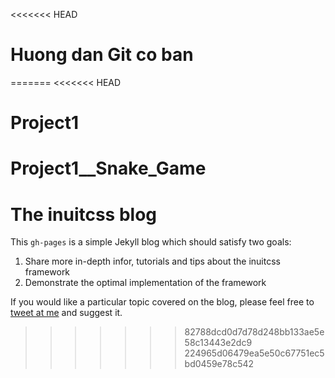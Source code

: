 <<<<<<< HEAD
# Huong dan Git co ban
=======
<<<<<<< HEAD
# Project1
Project1__Snake_Game
=======
# The inuitcss blog

This `gh-pages` is a simple Jekyll blog which should satisfy two goals:

1. Share more in-depth infor, tutorials and tips about the inuitcss framework
2. Demonstrate the optimal implementation of the framework

If you would like a particular topic covered on the blog, please feel free to
[tweet at me](http://twitter.com/inuitcss) and suggest it. 
>>>>>>> 82788dcd0d7d78d248bb133ae5e58c13443e2dc9
>>>>>>> 224965d06479ea5e50c67751ec5bd0459e78c542
